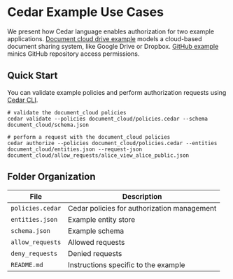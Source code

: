# Cedar Example Use Cases

We present how Cedar language enables authorization for two example applications.
[Document cloud drive example](./document_cloud) models a cloud-based document sharing system, like Google Drive or Dropbox. [GitHub example](./github_example/) minics GitHub repository access permissions.

## Quick Start
You can validate example policies and perform authorization requests using [Cedar CLI](https://github.com/cedar-policy/cedar/tree/main/cedar-policy-cli).

```shell
# validate the document_cloud policies
cedar validate --policies document_cloud/policies.cedar --schema document_cloud/schema.json

# perform a request with the document_cloud policies
cedar authorize --policies document_cloud/policies.cedar --entities document_cloud/entities.json --request-json document_cloud/allow_requests/alice_view_alice_public.json
```

## Folder Organization

| File  | Description |
| ------------- | ------------- |
| `policies.cedar`  | Cedar policies for authorization management  |
| `entities.json`  | Example entity store  |
| `schema.json` | Example schema |
| `allow_requests` | Allowed requests |
| `deny_requests` | Denied requests |
| `README.md` | Instructions specific to the example |
